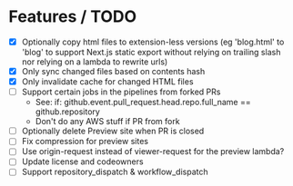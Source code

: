 # Features / TODO

- [x] Optionally copy html files to extension-less versions (eg 'blog.html' to 'blog' to support Next.js static export without relying on trailing slash nor relying on a lambda to rewrite urls)
- [x] Only sync changed files based on contents hash
- [x] Only invalidate cache for changed HTML files
- [ ] Support certain jobs in the pipelines from forked PRs
  - See: if: github.event.pull_request.head.repo.full_name == github.repository
  - Don't do any AWS stuff if PR from fork
- [ ] Optionally delete Preview site when PR is closed
- [ ] Fix compression for preview sites
- [ ] Use origin-request instead of viewer-request for the preview lambda?
- [ ] Update license and codeowners
- [ ] Support repository_dispatch & workflow_dispatch
